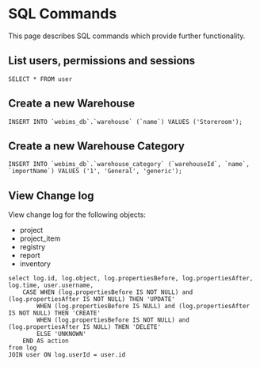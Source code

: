 # SQL Commands
This page describes SQL commands which provide further functionality.

## List users, permissions and sessions
	
```
SELECT * FROM user
```
	
## Create a new Warehouse
	
```
INSERT INTO `webims_db`.`warehouse` (`name`) VALUES ('Storeroom');
```
	
## Create a new Warehouse Category

```
INSERT INTO `webims_db`.`warehouse_category` (`warehouseId`, `name`, `importName`) VALUES ('1', 'General', 'generic');
```

## View Change log
View change log for the following objects:
- project
- project_item
- registry
- report
- inventory
	
```
select log.id, log.object, log.propertiesBefore, log.propertiesAfter, log.time, user.username,
	CASE WHEN (log.propertiesBefore IS NOT NULL) and (log.propertiesAfter IS NOT NULL) THEN 'UPDATE'
		WHEN (log.propertiesBefore IS NULL) and (log.propertiesAfter IS NOT NULL) THEN 'CREATE'
		WHEN (log.propertiesBefore IS NOT NULL) and (log.propertiesAfter IS NULL) THEN 'DELETE'
		ELSE 'UNKNOWN'
	END AS action
from log
JOIN user ON log.userId = user.id
```